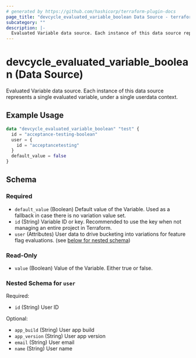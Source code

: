 ```yaml
---
# generated by https://github.com/hashicorp/terraform-plugin-docs
page_title: "devcycle_evaluated_variable_boolean Data Source - terraform-provider-devcycle"
subcategory: ""
description: |-
  Evaluated Variable data source. Each instance of this data source represents a single evaluated variable, under a single userdata context.
---
```


# devcycle_evaluated_variable_boolean (Data Source)

Evaluated Variable data source. Each instance of this data source represents a single evaluated variable, under a single userdata context.

## Example Usage

```terraform
data "devcycle_evaluated_variable_boolean" "test" {
  id = "acceptance-testing-boolean"
  user = {
    id = "acceptancetesting"
  }
  default_value = false
}
```

<!-- schema generated by tfplugindocs -->
## Schema

### Required

- `default_value` (Boolean) Default value of the Variable. Used as a fallback in case there is no variation value set.
- `id` (String) Variable ID or key. Recommended to use the key when not managing an entire project in Terraform.
- `user` (Attributes) User data to drive bucketing into variations for feature flag evaluations. (see [below for nested schema](#nestedatt--user))

### Read-Only

- `value` (Boolean) Value of the Variable. Either true or false.

<a id="nestedatt--user"></a>
### Nested Schema for `user`

Required:

- `id` (String) User ID

Optional:

- `app_build` (String) User app build
- `app_version` (String) User app version
- `email` (String) User email
- `name` (String) User name


